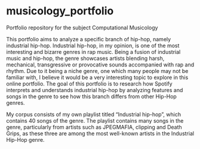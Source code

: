 # musicology_portfolio
Portfolio repository for the subject Computational Musicology

This portfolio aims to analyze a specific branch of hip-hop, namely industrial hip-hop. Industrial hip-hop, in my opinion, is one of the most interesting and bizarre genres in rap music. Being a fusion of industrial music and hip-hop, the genre showcases artists blending harsh, mechanical, transgressive or provocative sounds accompanied with rap and rhythm. Due to it being a niche genre, one which many people may not be familiar with, I believe it would be a very interesting topic to explore in this online portfolio. The goal of this portfolio is to research how Spotify interprets and understands industrial hip-hop by analyzing features and songs in the genre to see how this branch differs from other Hip-Hop genres.

My corpus consists of my own playlist titled “Industrial hip-hop”, which contains 40 songs of the genre. The playlist contains many songs in the genre, particularly from artists such as JPEGMAFIA, clipping and Death Grips, as these three are among the most well-known artists in the Industrial Hip-Hop genre.
